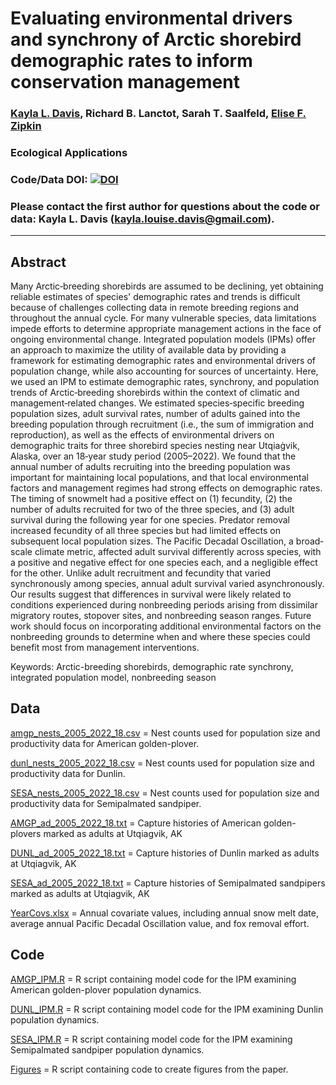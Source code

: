 # Evaluating environmental drivers and synchrony of Arctic shorebird demographic rates to inform conservation management 

### [Kayla L. Davis](https://github.com/davisk93), Richard B. Lanctot, Sarah T. Saalfeld, [Elise F. Zipkin](https://zipkinlab.org/)

### Ecological Applications

### Code/Data DOI: [![DOI](https://zenodo.org/badge/800600181.svg)](https://doi.org/10.5281/zenodo.15277230)

### Please contact the first author for questions about the code or data: Kayla L. Davis (kayla.louise.davis@gmail.com).
__________________________________________________________________________________________________________________
## Abstract
Many Arctic‐breeding shorebirds are assumed to be declining, yet obtaining reliable estimates of species' demographic rates and trends is difficult because of challenges collecting data in remote breeding regions and throughout the annual cycle. For many vulnerable species, data limitations impede efforts to determine appropriate management actions in the face of ongoing environmental change. Integrated population models (IPMs) offer an approach to maximize the utility of available data by providing a framework for estimating demographic rates and environmental drivers of population change, while also accounting for sources of uncertainty. Here, we used an IPM to estimate demographic rates, synchrony, and population trends of Arctic‐breeding shorebirds within the context of climatic and management‐related changes. We estimated species‐specific breeding population sizes, adult survival rates, number of adults gained into the breeding population through recruitment (i.e., the sum of immigration and reproduction), as well as the effects of environmental drivers on demographic traits for three shorebird species nesting near Utqiaġvik, Alaska, over an 18‐year study period (2005–2022). We found that the annual number of adults recruiting into the breeding population was important for maintaining local populations, and that local environmental factors and management regimes had strong effects on demographic rates. The timing of snowmelt had a positive effect on (1) fecundity, (2) the number of adults recruited for two of the three species, and (3) adult survival during the following year for one species. Predator removal increased fecundity of all three species but had limited effects on subsequent local population sizes. The Pacific Decadal Oscillation, a broad‐scale climate metric, affected adult survival differently across species, with a positive and negative effect for one species each, and a negligible effect for the other. Unlike adult recruitment and fecundity that varied synchronously among species, annual adult survival varied asynchronously. Our results suggest that differences in survival were likely related to conditions experienced during nonbreeding periods arising from dissimilar migratory routes, stopover sites, and nonbreeding season ranges. Future work should focus on incorporating additional environmental factors on the nonbreeding grounds to determine when and where these species could benefit most from management interventions.

Keywords: Arctic-breeding shorebirds, demographic rate synchrony, integrated population model, nonbreeding season

## Data
[amgp_nests_2005_2022_18.csv](https://github.com/davisk93/Davis-et-al-Arctic-breeding-Shorebird-IPM/blob/main/amgp_nests_2005_2022_18.csv) = Nest counts used for population size and productivity data for American golden-plover. 

[dunl_nests_2005_2022_18.csv](https://github.com/davisk93/Davis-et-al-Arctic-breeding-Shorebird-IPM/blob/main/dunl_nests_2005_2022_18.csv) = Nest counts used for population size and productivity data for Dunlin. 

[SESA_nests_2005_2022_18.csv](https://github.com/davisk93/Davis-et-al-Arctic-breeding-Shorebird-IPM/blob/main/SESA_nests_2005_2022_18.csv) = Nest counts used for population size and productivity data for Semipalmated sandpiper. 

[AMGP_ad_2005_2022_18.txt](https://github.com/davisk93/Davis-et-al-Arctic-breeding-Shorebird-IPM/blob/main/AMGP_ad_2005_2022_18.txt) = Capture histories of American golden-plovers marked as adults at Utqiagvik, AK

[DUNL_ad_2005_2022_18.txt](https://github.com/davisk93/Davis-et-al-Arctic-breeding-Shorebird-IPM/blob/main/DUNL_ad_2005_2022_18.txt) = Capture histories of Dunlin marked as adults at Utqiagvik, AK

[SESA_ad_2005_2022_18.txt](https://github.com/davisk93/Davis-et-al-Arctic-breeding-Shorebird-IPM/blob/main/SESA_ad_2005_2022_18.txt) = Capture histories of Semipalmated sandpipers marked as adults at Utqiagvik, AK

[YearCovs.xlsx](https://github.com/davisk93/Davis-et-al-Arctic-breeding-Shorebird-IPM/blob/main/YearCovs.xlsx) = Annual covariate values, including annual snow melt date, average annual Pacific Decadal Oscillation value, and fox removal effort.

## Code
[AMGP_IPM.R](https://github.com/davisk93/Davis-et-al-Arctic-breeding-Shorebird-IPM/blob/main/AMGP-IPM.R) = R script containing model code for the IPM examining American golden-plover population dynamics.

[DUNL_IPM.R](https://github.com/davisk93/Davis-et-al-Arctic-breeding-Shorebird-IPM/blob/main/DUNL-IPM.R) = R script containing model code for the IPM examining Dunlin population dynamics.

[SESA_IPM.R](https://github.com/davisk93/Davis-et-al-Arctic-breeding-Shorebird-IPM/blob/main/SESA-IPM.R) = R script containing model code for the IPM examining Semipalmated sandpiper population dynamics.

[Figures](https://github.com/davisk93/Davis-et-al-Arctic-breeding-Shorebird-IPM/blob/main/Figures.R) = R script containing code to create figures from the paper. 

